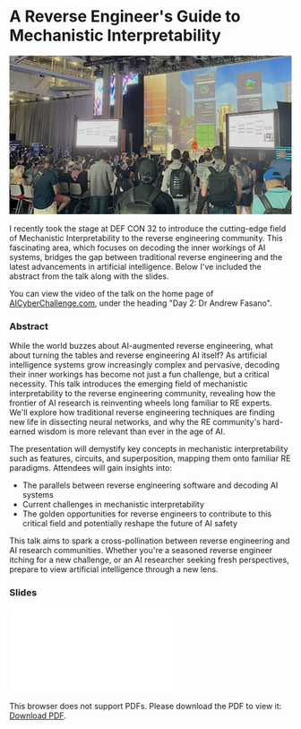 # A Reverse Engineer's Guide to Mechanistic Interpretability

![Header image](/images/defcon_header.jpg)

I recently took the stage at DEF CON 32 to introduce the cutting-edge field of Mechanistic Interpretability to the reverse engineering community. This fascinating area, which focuses on decoding the inner workings of AI systems, bridges the gap between traditional reverse engineering and the latest advancements in artificial intelligence. Below I've included the abstract from the talk along with the slides.

You can view the video of the talk on the home page of [AICyberChallenge.com](https://aicyberchallenge.com), under the heading "Day 2: Dr Andrew Fasano".

### Abstract
While the world buzzes about AI-augmented reverse engineering, what about turning the tables and reverse engineering AI itself? As artificial intelligence systems grow increasingly complex and pervasive, decoding their inner workings has become not just a fun challenge, but a critical necessity. This talk introduces the emerging field of mechanistic interpretability to the reverse engineering community, revealing how the frontier of AI research is reinventing wheels long familiar to RE experts. We'll explore how traditional reverse engineering techniques are finding new life in dissecting neural networks, and why the RE community's hard-earned wisdom is more relevant than ever in the age of AI.
 
The presentation will demystify key concepts in mechanistic interpretability such as features, circuits, and superposition, mapping them onto familiar RE paradigms.
Attendees will gain insights into:

* The parallels between reverse engineering software and decoding AI systems
* Current challenges in mechanistic interpretability
* The golden opportunities for reverse engineers to contribute to this critical field and potentially reshape the future of AI safety
 
This talk aims to spark a cross-pollination between reverse engineering and AI research communities. Whether you're a seasoned reverse engineer itching for a new challenge, or an AI researcher seeking fresh perspectives, prepare to view artificial intelligence through a new lens.

### Slides

<object data="/artifacts/re_guide_to_mi.pdf" type="application/pdf" width="700px" height="700px">
    <embed src="/artifacts/re_guide_to_mi.pdf">
        <p>This browser does not support PDFs. Please download the PDF to view it: <a href="/artifacts/re_guide_to_mi.pdf">Download PDF</a>.</p>
    </embed>
</object>
